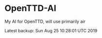 # OpenTTD-AI
My AI for OpenTTD, will use primarily air

Latest backup: Sun Aug 25 10:28:01 UTC 2019
